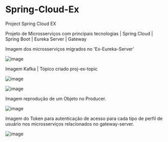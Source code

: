 # Spring-Cloud-Ex
Project Spring Cloud EX

Projeto de Microsserviços com principais tecnologias | Spring Cloud | Spring Boot | Eureka Server | Gateway

Imagem dos microsserviços migrados no 'Ex-Eureka-Server'

![image](https://user-images.githubusercontent.com/32372447/215548827-32fa5cad-7aaa-4df8-8993-4e1f9bba80bd.png)

Imagem Kafka | Tópico criado proj-ex-topic

![image](https://user-images.githubusercontent.com/32372447/215549020-4543f9ec-2429-4494-b9d7-c97893ab1db1.png)

![image](https://user-images.githubusercontent.com/32372447/215548638-fe78b3ac-f73e-4094-88ef-9740e9227eb5.png)

Imagem reprodução de um Objeto no Producer.

![image](https://user-images.githubusercontent.com/32372447/215596603-3516fccc-e824-43a7-98e1-564794188612.png)

Imagem do Token para autenticação de acesso para cada tipo de perfil de usuário nos microsserviços relacionados no gateway-server.

![image](https://user-images.githubusercontent.com/32372447/216461216-92049b85-59ae-4735-8f53-7f8ce8040d2b.png)
